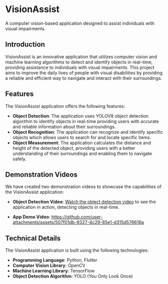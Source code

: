 # VisionAssist
A computer vision-based application designed to assist individuals with visual impairments.

## Introduction
VisionAssist is an innovative application that utilizes computer vision and machine learning algorithms to detect and identify objects in real-time, providing assistance to individuals with visual impairments. This project aims to improve the daily lives of people with visual disabilities by providing a reliable and efficient way to navigate and interact with their surroundings.

## Features
The VisionAssist application offers the following features:

* **Object Detection**: The application uses YOLOV8 object detection algorithm to identify objects in real-time providing users with accurate and reliable information about their surroundings.
* **Object Recognition**: The application can recognize and identify specific objects which allows users to search for and locate specific items.
* **Object Measurement**: The application calculates the distance and height of the detected object, providing users with a better understanding of their surroundings and enabling them to navigate safely.

## Demonstration Videos
We have created two demonstration videos to showcase the capabilities of the VisionAssist application:

* **Object Detection Video**: [Watch the object detection video](https://drive.google.com/file/d/1gBo1OX_F9gSkbTYJ7pN5zS9ILeypZUOw/view?usp=sharing) to see the application in action, detecting objects in real-time.

* **App Demo Video**: https://github.com/user-attachments/assets/507f01db-9327-4c29-85e1-d315d576616a

## Technical Details
The VisionAssist application is built using the following technologies:

* **Programming Language**: Python, Flutter
* **Computer Vision Library**: OpenCV
* **Machine Learning Library**: TensorFlow
* **Object Detection Algorithm**: YOLO (You Only Look Once)

